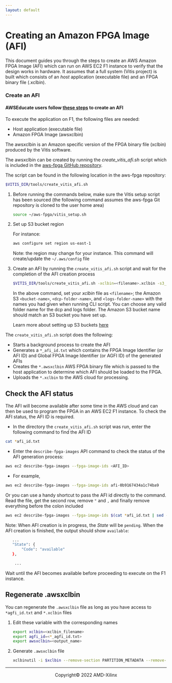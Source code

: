 ```yaml
---
layout: default
--- 
```


# Creating an Amazon FPGA Image (AFI)

This document guides you through the steps to create an AWS Amazon FPGA Image (AFI) which can run on AWS EC2 F1 instance to verify that the design works in hardware. It assumes that a full system (Vitis project) is built which consists of an *host* application (executable file) and an FPGA binary file (.xclbin).

### Create an AFI

#### AWSEducate users follow [these steps](Creating_AFI_AWSEducate.md) to create an AFI


To execute the application on F1, the following files are needed:

- Host application (executable file)
- Amazon FPGA Image (awsxclbin)

The awsxclbin is an Amazon specific version of the FPGA binary file (xclbin) produced by the Vitis software.

The awsxclbin can be created by running the *create\_vitis\_afi.sh* script which is included in the [aws-fpga GitHub repository](https://github.com/aws/aws-fpga/tree/master/Vitis#2-create-an-amazon-fpga-image-afi).

The script can be found in the following location in the aws-fpga repository:

```sh
$VITIS_DIR/tools/create_vitis_afi.sh
```

1. Before running the commands below, make sure the Vitis setup script has been sourced (the following command assumes the aws-fpga Git repository is cloned to the user home area)

   ```sh
   source ~/aws-fpga/vitis_setup.sh
   ```

1. Set up S3 bucket region

   For instance:

   ```sh
   aws configure set region us-east-1
   ```

   Note: the region may change for your instance. This command will create/update the `~/.aws/config` file

1. Create an AFI by running the `create_vitis_afi.sh` script and wait for the completion of the AFI creation process

   ```sh
   $VITIS_DIR/tools/create_vitis_afi.sh -xclbin=<filename>.xclbin -s3_bucket=<bucket-name> -s3_dcp_key=<dcp-folder-name> -s3_logs_key=<logs-folder-name>
   ```

   In the above command, set your *xclbin* file as `<filename>`; the Amazon S3 `<bucket-name>`, `<dcp-folder-name>`, and `<logs-folder-name>` with the names you had given when running CLI script.  You can choose any valid folder name for the dcp and logs folder. The Amazon S3 bucket name should match an S3 bucket you have set up.

   Learn more about setting up S3 buckets [here](https://github.com/aws/aws-fpga/blob/master/Vitis/docs/Setup_AWS_CLI_and_S3_Bucket.md)

The `create_vitis_afi.sh` script does the following:

- Starts a background process to create the AFI
- Generates a `*_afi_id.txt` which contains the FPGA Image Identifier (or AFI ID) and Global FPGA Image Identifier (or AGFI ID) of the generated AFIs
- Creates the `*.awsxclbin` AWS FPGA binary file which is passed to the host application to determine which AFI should be loaded to the FPGA.
- Uploads the `*.xclbin` to the AWS cloud for processing.

## Check the AFI status

The AFI will become available after some time in the AWS cloud and can then be used to program the FPGA in an AWS EC2 F1 instance. To check the AFI status, the AFI ID is required.

* In the directory the `create_vitis_afi.sh` script was run, enter the following command to find the AFI ID  

```sh
cat *afi_id.txt
```

* Enter the `describe-fpga-images` API command to check the status of the AFI generation process:

```sh
aws ec2 describe-fpga-images --fpga-image-ids <AFI_ID>
```

* For example,

```sh
aws ec2 describe-fpga-images --fpga-image-ids afi-0b9167434a1c74ba9
```

Or you can use a handy shortcut to pass the AFI id directly to the command. Read the file, get the second row, remove `"` and `,` and finally remove everything before the colon included

```sh
aws ec2 describe-fpga-images --fpga-image-ids $(cat *afi_id.txt | sed -n '2p' | tr -d '",' | sed 's/.*://')
```

Note: When AFI creation is in progress, the *State* will be `pending`. When the AFI creation is finished, the output should show `available`:

```sh
   ...
   "State": {
       "Code": "available"
   },

    ...
```

Wait until the AFI becomes available before proceeding to execute on the F1 instance.

## Regenerate .awsxclbin

You can regenerate the `.awsxclbin` file as long as you have access to `*agfi_id.txt` and `*.xclbin` files

1. Edit these variable with the corresponding names
    
   ```sh
   export xclbin=<xclbin_filename>
   export agfi_id=<*_agfi_id.txt>
   export awsxclbin=<output_name>
   ```
    
1. Generate `.awsxclbin` file

   ```sh
   xclbinutil -i $xclbin --remove-section PARTITION_METADATA --remove-section SYSTEM_METADATA --replace-section BITSTREAM:RAW:${agfi_id} -o ${awsxclbin}.awsxclbin
   ```

---------------------------------------
<p align="center">Copyright&copy; 2022 AMD-Xilinx</p>